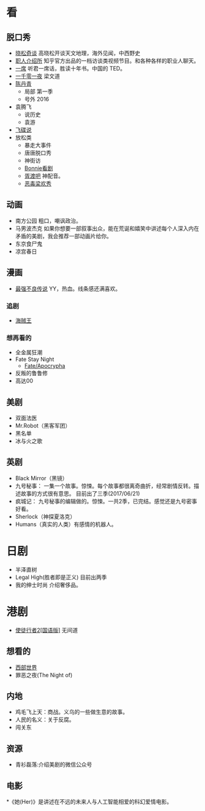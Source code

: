 # 看
## 脱口秀
* [晓松奇谈](http://www.iqiyi.com/a_19rrgifngp.html?vfm=2008_aldbd) 高晓松开谈天文地理，海外见闻，中西野史
* [职人介绍所](http://v.qq.com/vplus/zhihuhallofpro) 知乎官方出品的一档访谈类视频节目。和各种各样的职业人聊天。
* [一席](http://yixi.tv/) 听君一席话，胜读十年书。中国的 TED。
* [一千零一夜](http://www.youku.com/show_page/id_z7c87f1ae8e6311e5b522.html?spm=a2h0j.8191423.subscription_wrap.DD~A)  梁文道
* [陈丹青](http://list.youku.com/star/show/uid_UMTQ4MjI2OA==)
  * 局部 第一季
  * 号外 2016
* 袁腾飞
  * 说历史
  * 袁游
* [飞碟说](http://www.youku.com/show_page/id_z8323527c6e2c11e4abda.html?from=y1.12-85)
* 放松类
  * 暴走大事件
  * 唐唐脱口秀
  * 神街访
  * [Bonnie看剧](http://www.miaopai.com/u/paike_i86uo2gy1c)
  * [胥渡吧](http://www.xuduba.tv/) 神配音。
  * [恶毒梁欢秀](http://tv.sohu.com/s2016/edlhx/)

## 动画
* 南方公园 粗口，嘲讽政治。
* 马男波杰克  如果你想要一部叙事出众，能在荒诞和嬉笑中讲述每个人深入内在矛盾的美剧，我会推荐一部动画片给你。
* 东京食尸鬼
* 凉宫春日

## 漫画
* [最强不良传说](http://www.gugu5.com/o/zuiqiangbuliangchuanshuo/) YY，热血。线条感还满喜欢。

### 追剧
* [海贼王](http://www.iqiyi.com/lib/m_200067914.html?src=search)

### 想再看的
* 全金属狂潮
* Fate Stay Night
  * [Fate/Apocrypha](http://bangumi.bilibili.com/anime/6301)
* 反叛的鲁鲁修
* 高达00

## 美剧
* 双面法医
* Mr.Robot（黑客军团）
* 黑名单
* 冰与火之歌

## 英剧
* Black Mirror（黑镜）
* 九号秘事： 一集一个故事。惊悚。每个故事都很离奇曲折，经常剧情反转。描述故事的方式很有意思。 目前出了三季(2017/06/21)
* 疯城记： 九号秘事的编辑做的。惊悚。一共2季，已完结。感觉还是九号密事好看。
* Sherlock（神探夏洛克）
* Humans（真实的人类）有感情的机器人。

# 日剧
* 半泽直树
* Legal High(胜者即是正义) 目前出两季
* 我的绅士时尚 介绍奢侈品。

# 港剧
* [使徒行者2[国语版]](https://v.qq.com/detail/e/ei9w5141187ibo2.html) 无间道

## 想看的
* [西部世界](http://www.ydybt.com/meiju/XiBuShiJieDiYiJi.html)
* 罪恶之夜(The Night of)

## 内地
* 鸡毛飞上天：商战。义乌的一些做生意的故事。
* 人民的名义：关于反腐。
* 闯关东

## 资源
* 青衫磊落:介绍美剧的微信公众号

## 电影
*《她(Her)》是讲述在不远的未来人与人工智能相爱的科幻爱情电影。
